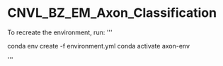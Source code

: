 ﻿# CNVL_BZ_EM_Axon_Classification

To recreate the environment, run:
'''

conda env create -f environment.yml
conda activate axon-env

'''
